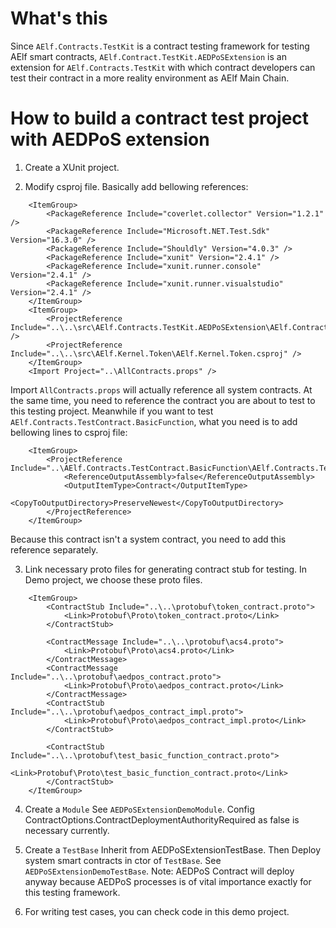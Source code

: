 # What's this

Since `AElf.Contracts.TestKit` is a contract testing framework for testing AElf smart
contracts, `AElf.Contract.TestKit.AEDPoSExtension` is an extension for `AElf.Contracts.TestKit` with which contract
developers can test their contract in a more reality environment as AElf Main Chain.

# How to build a contract test project with AEDPoS extension

1. Create a XUnit project.

2. Modify csproj file.
   Basically add bellowing references:

```MSBUILD
    <ItemGroup>
        <PackageReference Include="coverlet.collector" Version="1.2.1" />
        <PackageReference Include="Microsoft.NET.Test.Sdk" Version="16.3.0" />
        <PackageReference Include="Shouldly" Version="4.0.3" />
        <PackageReference Include="xunit" Version="2.4.1" />
        <PackageReference Include="xunit.runner.console" Version="2.4.1" />
        <PackageReference Include="xunit.runner.visualstudio" Version="2.4.1" />
    </ItemGroup>
    <ItemGroup>
        <ProjectReference Include="..\..\src\AElf.Contracts.TestKit.AEDPoSExtension\AElf.Contracts.TestKit.AEDPoSExtension.csproj" />
        <ProjectReference Include="..\..\src\AElf.Kernel.Token\AElf.Kernel.Token.csproj" />
    </ItemGroup>
    <Import Project="..\AllContracts.props" />
```

Import `AllContracts.props` will actually reference all system contracts.
At the same time, you need to reference the contract you are about to test to this testing project.
Meanwhile if you want to test `AElf.Contracts.TestContract.BasicFunction`, what you need is to add bellowing lines to
csproj file:

```MSBUILD
    <ItemGroup>
        <ProjectReference Include="..\AElf.Contracts.TestContract.BasicFunction\AElf.Contracts.TestContract.BasicFunction.csproj">
            <ReferenceOutputAssembly>false</ReferenceOutputAssembly>
            <OutputItemType>Contract</OutputItemType>
            <CopyToOutputDirectory>PreserveNewest</CopyToOutputDirectory>
        </ProjectReference>
    </ItemGroup>
```

Because this contract isn't a system contract, you need to add this reference separately.

3. Link necessary proto files for generating contract stub for testing.
   In Demo project, we choose these proto files.

```MSBUILD
    <ItemGroup>
        <ContractStub Include="..\..\protobuf\token_contract.proto">
            <Link>Protobuf\Proto\token_contract.proto</Link>
        </ContractStub>

        <ContractMessage Include="..\..\protobuf\acs4.proto">
            <Link>Protobuf\Proto\acs4.proto</Link>
        </ContractMessage>
        <ContractMessage Include="..\..\protobuf\aedpos_contract.proto">
            <Link>Protobuf\Proto\aedpos_contract.proto</Link>
        </ContractMessage>
        <ContractStub Include="..\..\protobuf\aedpos_contract_impl.proto">
            <Link>Protobuf\Proto\aedpos_contract_impl.proto</Link>
        </ContractStub>

        <ContractStub Include="..\..\protobuf\test_basic_function_contract.proto">
            <Link>Protobuf\Proto\test_basic_function_contract.proto</Link>
        </ContractStub>
    </ItemGroup>
```

4. Create a `Module`
   See `AEDPoSExtensionDemoModule`.
   Config ContractOptions.ContractDeploymentAuthorityRequired as false is necessary currently.

5. Create a `TestBase`
   Inherit from AEDPoSExtensionTestBase.
   Then Deploy system smart contracts in ctor of `TestBase`.
   See `AEDPoSExtensionDemoTestBase`.
   Note: AEDPoS Contract will deploy anyway because AEDPoS processes is of vital importance exactly for this testing
   framework.

6. For writing test cases, you can check code in this demo project.